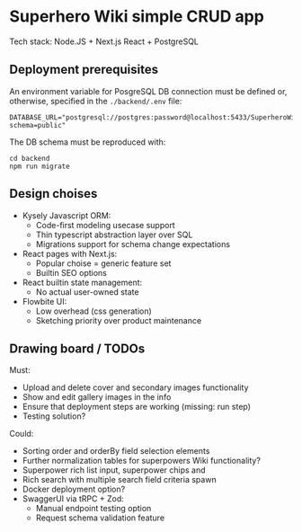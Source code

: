 # Superhero Wiki simple CRUD app

Tech stack: Node.JS + Next.js React + PostgreSQL

## Deployment prerequisites

An environment variable for PosgreSQL DB connection must be defined or, otherwise, specified in the `./backend/.env` file:
```
DATABASE_URL="postgresql://postgres:password@localhost:5433/SuperheroWiki?schema=public"
```

The DB schema must be reproduced with:
```
cd backend
npm run migrate
```

## Design choises

- Kysely Javascript ORM:
    - Code-first modeling usecase support
    - Thin typescript abstraction layer over SQL
    - Migrations support for schema change expectations
- React pages with Next.js:
    - Popular choise = generic feature set
    - Builtin SEO options
- React builtin state management:
    - No actual user-owned state
- Flowbite UI:
    - Low overhead (css generation)
    - Sketching priority over product maintenance

## Drawing board / TODOs

Must:
- Upload and delete cover and secondary images functionality
- Show and edit gallery images in the info
- Ensure that deployment steps are working (missing: run step)
- Testing solution?

Could:
- Sorting order and orderBy field selection elements
- Further normalization tables for superpowers Wiki functionality?
- Superpower rich list input, superpower chips and 
- Rich search with multiple search field criteria spawn
- Docker deployment option?
- SwaggerUI via tRPC + Zod:
    - Manual endpoint testing option
    - Request schema validation feature

